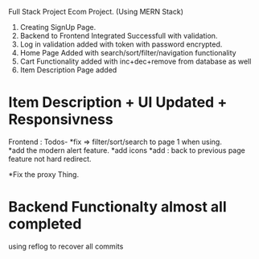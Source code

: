 Full Stack Project Ecom Project.
(Using MERN Stack)

1.  Creating SignUp Page.
2.  Backend to Frontend Integrated Successfull with validation.
3.  Log in validation added with token with password encrypted.
4.  Home Page Added with search/sort/filter/navigation functionality
5.  Cart Functionality added with inc+dec+remove from database as well
6.  Item Description Page added

# Item Description + UI Updated + Responsivness

Frontend :
Todos-
*fix => filter/sort/search to page 1 when using.  
*add the modern alert feature.
*add icons
*add : back to previous page feature not hard redirect.

\*Fix the proxy Thing.

# Backend Functionalty almost all completed 

using reflog to recover all commits 